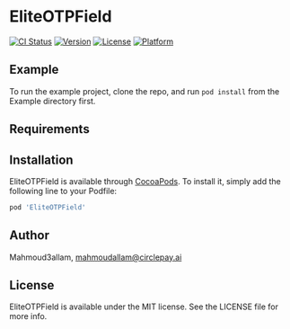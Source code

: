 # EliteOTPField

[![CI Status](https://img.shields.io/travis/Mahmoud3allam/EliteOTPField.svg?style=flat)](https://travis-ci.org/Mahmoud3allam/EliteOTPField)
[![Version](https://img.shields.io/cocoapods/v/EliteOTPField.svg?style=flat)](https://cocoapods.org/pods/EliteOTPField)
[![License](https://img.shields.io/cocoapods/l/EliteOTPField.svg?style=flat)](https://cocoapods.org/pods/EliteOTPField)
[![Platform](https://img.shields.io/cocoapods/p/EliteOTPField.svg?style=flat)](https://cocoapods.org/pods/EliteOTPField)

## Example

To run the example project, clone the repo, and run `pod install` from the Example directory first.

## Requirements

## Installation

EliteOTPField is available through [CocoaPods](https://cocoapods.org). To install
it, simply add the following line to your Podfile:

```ruby
pod 'EliteOTPField'
```

## Author

Mahmoud3allam, mahmoudallam@circlepay.ai

## License

EliteOTPField is available under the MIT license. See the LICENSE file for more info.
